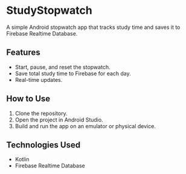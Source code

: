 # StudyStopwatch

A simple Android stopwatch app that tracks study time and saves it to Firebase Realtime Database.

## Features
- Start, pause, and reset the stopwatch.
- Save total study time to Firebase for each day.
- Real-time updates.

## How to Use
1. Clone the repository.
2. Open the project in Android Studio.
3. Build and run the app on an emulator or physical device.

## Technologies Used
- Kotlin
- Firebase Realtime Database
